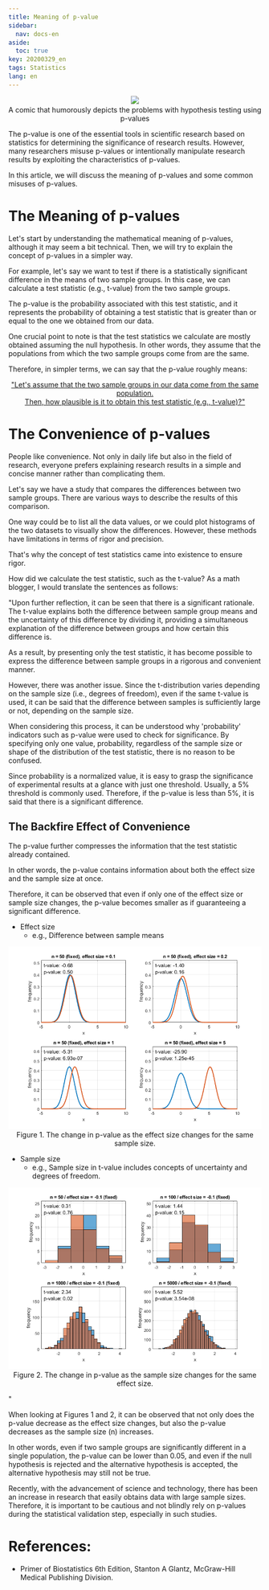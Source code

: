 ```yaml
---
title: Meaning of p-value
sidebar:
  nav: docs-en
aside:
  toc: true
key: 20200329_en
tags: Statistics
lang: en
---
```


<p align="center">
  <img src="https://imgs.xkcd.com/comics/significant.png">
  <br> A comic that humorously depicts the problems with hypothesis testing using p-values
</p>

The p-value is one of the essential tools in scientific research based on statistics for determining the significance of research results. However, many researchers misuse p-values or intentionally manipulate research results by exploiting the characteristics of p-values.

In this article, we will discuss the meaning of p-values and some common misuses of p-values.

# The Meaning of p-values

Let's start by understanding the mathematical meaning of p-values, although it may seem a bit technical. Then, we will try to explain the concept of p-values in a simpler way.

For example, let's say we want to test if there is a statistically significant difference in the means of two sample groups. In this case, we can calculate a test statistic (e.g., t-value) from the two sample groups.

The p-value is the probability associated with this test statistic, and it represents the probability of obtaining a test statistic that is greater than or equal to the one we obtained from our data.

One crucial point to note is that the test statistics we calculate are mostly obtained assuming the null hypothesis. In other words, they assume that the populations from which the two sample groups come from are the same.

Therefore, in simpler terms, we can say that the p-value roughly means:

<p align="center">
<u>
"Let's assume that the two sample groups in our data come from the same population. 
<br>
Then, how plausible is it to obtain this test statistic (e.g., t-value)?"</u>
</p>

# The Convenience of p-values

People like convenience. Not only in daily life but also in the field of research, everyone prefers explaining research results in a simple and concise manner rather than complicating them.

Let's say we have a study that compares the differences between two sample groups. There are various ways to describe the results of this comparison.

One way could be to list all the data values, or we could plot histograms of the two datasets to visually show the differences. However, these methods have limitations in terms of rigor and precision.

That's why the concept of test statistics came into existence to ensure rigor.

How did we calculate the test statistic, such as the t-value?
As a math blogger, I would translate the sentences as follows:

"Upon further reflection, it can be seen that there is a significant rationale. The t-value explains both the difference between sample group means and the uncertainty of this difference by dividing it, providing a simultaneous explanation of the difference between groups and how certain this difference is.

As a result, by presenting only the test statistic, it has become possible to express the difference between sample groups in a rigorous and convenient manner.

However, there was another issue. Since the t-distribution varies depending on the sample size (i.e., degrees of freedom), even if the same t-value is used, it can be said that the difference between samples is sufficiently large or not, depending on the sample size.

When considering this process, it can be understood why 'probability' indicators such as p-value were used to check for significance. By specifying only one value, probability, regardless of the sample size or shape of the distribution of the test statistic, there is no reason to be confused.

Since probability is a normalized value, it is easy to grasp the significance of experimental results at a glance with just one threshold. Usually, a 5% threshold is commonly used. Therefore, if the p-value is less than 5%, it is said that there is a significant difference.

## The Backfire Effect of Convenience

The p-value further compresses the information that the test statistic already contained.

In other words, the p-value contains information about both the effect size and the sample size at once.

Therefore, it can be observed that even if only one of the effect size or sample size changes, the p-value becomes smaller as if guaranteeing a significant difference.

* Effect size
  * e.g., Difference between sample means

<p align="center">
  <img src="https://raw.githubusercontent.com/angeloyeo/angeloyeo.github.io/master/pics/2020-03-29-p_value/pic1_en.png">
  <br>
  Figure 1. The change in p-value as the effect size changes for the same sample size.
</p>

* Sample size
  * e.g., Sample size in t-value includes concepts of uncertainty and degrees of freedom.

<p align="center">
  <img src="https://raw.githubusercontent.com/angeloyeo/angeloyeo.github.io/master/pics/2020-03-29-p_value/pic2_en.png">
  <br>
  Figure 2. The change in p-value as the sample size changes for the same effect size.
</p>"

When looking at Figures 1 and 2, it can be observed that not only does the p-value decrease as the effect size changes, but also the p-value decreases as the sample size (n) increases.

In other words, even if two sample groups are significantly different in a single population, the p-value can be lower than 0.05, and even if the null hypothesis is rejected and the alternative hypothesis is accepted, the alternative hypothesis may still not be true.

Recently, with the advancement of science and technology, there has been an increase in research that easily obtains data with large sample sizes. Therefore, it is important to be cautious and not blindly rely on p-values during the statistical validation step, especially in such studies.

# References:
* Primer of Biostatistics 6th Edition, Stanton A Glantz, McGraw-Hill Medical Publishing Division.